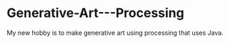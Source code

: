 # Generative-Art---Processing

My new hobby is to make generative art using processing that uses Java. 
